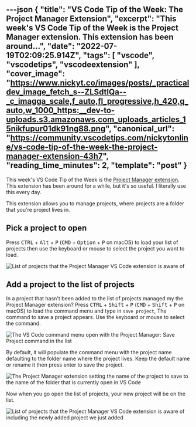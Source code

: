 ---json
{
  "title": "VS Code Tip of the Week: The Project Manager Extension",
  "excerpt": "This week's VS Code Tip of the Week is the Project Manager extension. This extension has been around...",
  "date": "2022-07-19T02:09:25.914Z",
  "tags": [
    "vscode",
    "vscodetips",
    "vscodeextension"
  ],
  "cover_image": "https://www.nickyt.co/images/posts/_practicaldev_image_fetch_s--ZLSdtlQa--_c_imagga_scale,f_auto,fl_progressive,h_420,q_auto,w_1000_https:__dev-to-uploads.s3.amazonaws.com_uploads_articles_15nikfupur01dk91ng88.png",
  "canonical_url": "https://community.vscodetips.com/nickytonline/vs-code-tip-of-the-week-the-project-manager-extension-43h7",
  "reading_time_minutes": 2,
  "template": "post"
}
---

This week's VS Code Tip of the Week is the [Project Manager extension](https://marketplace.visualstudio.com/items?itemName=alefragnani.project-manager). This extension has been around for a while, but it's so useful. I literally use this every day.

This extension allows you to manage projects, where projects are a folder that you're project lives in.

## Pick a project to open

Press <kbd>CTRL</kbd> + <kbd>Alt</kbd> + <kbd>P</kbd> (<kbd>CMD</kbd> + <kbd>Option</kbd> + <kbd>P</kbd> on macOS) to load your list of projects then use the keyboard or mouse to select the project you want to load.

![List of projects that the Project Manager VS Code extension is aware of](https://www.nickyt.co/images/posts/_uploads_articles_3lxmhrcuigniwmrmxjoh.png)

## Add a project to the list of projects

In a project that hasn't been added to the list of projects managed my the Project Manager extension? Press <kbd>CTRL</kbd> + <kbd>Shift</kbd> + <kbd>P</kbd> (<kbd>CMD</kbd> + <kbd>Shift</kbd> + <kbd>P</kbd> on macOS) to load the command menu and type in `save project`, The command to save a project appears. Use the keyboard or mouse to select the command.

![The VS Code command menu open with the Project Manager: Save Project command in the list](https://www.nickyt.co/images/posts/_uploads_articles_gnupeg2g5vmsrhgpvwgo.png)

By default, it will populate the command menu with the project name defaulting to the folder name where the project lives. Keep the default name or rename it then press enter to save the project.

![The Project Manager extension setting the name of the project to save to the name of the folder that is currently open in VS Code](https://www.nickyt.co/images/posts/_uploads_articles_8fd6ro3jv8ylro689u5u.png)

Now when you go open the list of projects, your new project will be on the list.

![List of projects that the Project Manager VS Code extension is aware of including the newly added project we just added](https://www.nickyt.co/images/posts/_uploads_articles_p1nb5p87mx3owvzugbux.png)
